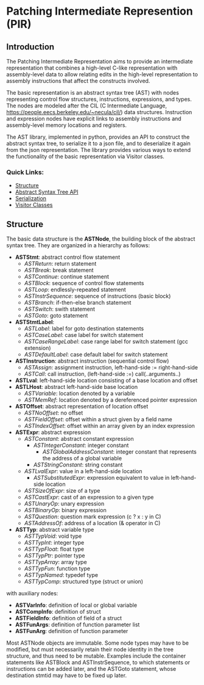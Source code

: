 # Patching Intermediate Represention (PIR)

## Introduction

The Patching Intermediate Representation aims to provide an intermediate representation
that combines a high-level C-like representation with assembly-level data to allow
relating edits in the high-level representation
to assembly instructions that affect the constructs involved.

The basic representation is an abstract syntax tree (AST) with nodes representing
control flow structures, instructions, expressions, and types. The nodes are modeled
after the CIL (C Intermediate Language, <https://people.eecs.berkeley.edu/~necula/cil/>) data structures. Instruction and expression
nodes have explicit links to assembly instructions and assembly-level memory locations
and registers.

The AST library, implemented in python, provides an API to construct the abstract
syntax tree, to serialize it to a json file, and to deserialize it again from the
json representation. The library provides various ways to extend the functionality
of the basic representation via Visitor classes.

### Quick Links:

- [Structure](#Structure)
- [Abstract Syntax Tree API](api.md)
- [Serialization](serialization.md)
- [Visitor Classes](visitors.md)

## Structure

The basic data structure is the **ASTNode**, the building block of the abstract
syntax tree. They are organized in a hierarchy as follows:

- **ASTStmt**: abstract control flow statement
  - *ASTReturn*: return statement
  - *ASTBreak*: break statement
  - *ASTContinue*: continue statement
  - *ASTBlock*: sequence of control flow statements
  - *ASTLoop*: endlessly-repeated statement
  - *ASTInstrSequence*: sequence of instructions (basic block)
  - *ASTBranch*: if-then-else branch statement
  - *ASTSwitch*: swith statement
  - *ASTGoto*: goto statement
- **ASTStmtLabel**:
  - *ASTLabel*: label for goto destination statements
  - *ASTCaseLabel*: case label for switch statement
  - *ASTCaseRangeLabel*: case range label for switch statement (gcc extension)
  - *ASTDefaultLabel*: case default label for switch statement
- **ASTInstruction**: abstract instruction (sequential control flow)
  - *ASTAssign*: assignment instruction, left-hand-side := right-hand-side
  - *ASTCall*: call instruction, (left-hand-side :=) call(..arguments..)
- **ASTLval**: left-hand-side location consisting of a base location and offset
- **ASTLHost**: abstract left-hand-side base location
  - *ASTVariable*: location denoted by a variable
  - *ASTMemRef*: location denoted by a dereferenced pointer expression
- **ASTOffset**: abstract representation of location offset
  - *ASTNoOffset*: no offset
  - *ASTFieldOffset*: offset within a struct given by a field name
  - *ASTIndexOffset*: offset within an array given by an index expression
- **ASTExpr**: abstract expression
  - *ASTConstant*: abstract constant expression
    - *ASTIntegerConstant*: integer constant
      - *ASTGlobalAddressConstant*: integer constant that represents the address of
        a global variable
    - *ASTStringConstant*: string constant
  - *ASTLvalExpr*: value in a left-hand-side location
    - *ASTSubstitutedExpr*: expression equivalent to value in left-hand-side location
  - *ASTSizeOfExpr*: size of a type
  - *ASTCastExpr*: cast of an expression to a given type
  - *ASTUnaryOp*: unary expression
  - *ASTBinaryOp*: binary expression
  - *ASTQuestion*: question mark expression (c ? x : y in C)
  - *ASTAddressOf*: address of a location (& operator in C)
- **ASTTyp**: abstract variable type
  - *ASTTypVoid*: void type
  - *ASTTypInt*: integer type
  - *ASTTypFloat*: float type
  - *ASTTypPtr*: pointer type
  - *ASTTypArray*: array type
  - *ASTTypFun*: function type
  - *ASTTypNamed*: typedef type
  - *ASTTypComp*: structured type (struct or union)

with auxiliary nodes:

- **ASTVarInfo**: definition of local or global variable
- **ASTCompInfo**: definition of struct
- **ASTFieldInfo**: definition of field of a struct
- **ASTFunArgs**: definition of function parameter list
- **ASTFunArg**: definition of function parameter


Most ASTNode objects are immutable. Some node types may have to be modified, but must
necessarily retain their node identity in the tree structure, and thus need to
be mutable. Examples include the container statements like ASTBlock and ASTInstrSequence,
to which statements or instructions can be added later, and the ASTGoto statement,
whose destination stmtid may have to be fixed up later.
